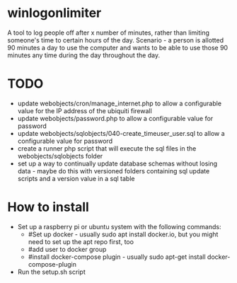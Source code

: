 # winlogonlimiter
A tool to log people off after x number of minutes, rather than limiting someone's time to certain hours of the day.  Scenario - a person is allotted 90 minutes a day to use the computer and wants to be able to use those 90 minutes any time during the day throughout the day.


# TODO
  - update webobjects/cron/manage_internet.php to allow a configurable value for the IP address of the ubiquiti firewall
  - update webobjects/password.php to allow a configurable value for password
  - update webobjects/sqlobjects/040-create_timeuser_user.sql to allow a configurable value for password
  - create a runner php script that will execute the sql files in the webobjects/sqlobjects folder
  - set up a way to continually update database schemas without losing data - maybe do this with versioned folders containing sql update scripts and a version value in a sql table

# How to install
  - Set up a raspberry pi or ubuntu system with the following commands:
    - #Set up docker - usually sudo apt install docker.io, but you might need to set up the apt repo first, too
    - #add user to docker group
    - #install docker-compose plugin - usually sudo apt-get install docker-compose-plugin
  - Run the setup.sh script